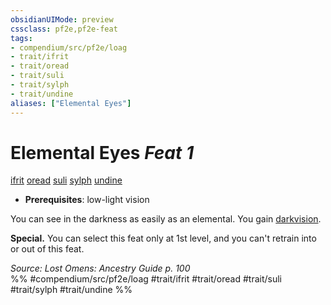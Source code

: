 ```yaml
---
obsidianUIMode: preview
cssclass: pf2e,pf2e-feat
tags:
- compendium/src/pf2e/loag
- trait/ifrit
- trait/oread
- trait/suli
- trait/sylph
- trait/undine
aliases: ["Elemental Eyes"]
---
```

# Elemental Eyes  *Feat 1*  
[ifrit](/rules/traits/ifrit-b2.md)  [oread](/rules/traits/oread-b2.md)  [suli](/rules/traits/suli-b2.md)  [sylph](/rules/traits/sylph-b2.md)  [undine](/rules/traits/undine-b2.md)  

- **Prerequisites**: low-light vision

You can see in the darkness as easily as an elemental. You gain [darkvision](/rules/abilities/darkvision.md).

**Special.** You can select this feat only at 1st level, and you can't retrain into or out of this feat.

*Source: Lost Omens: Ancestry Guide p. 100*  
%% #compendium/src/pf2e/loag #trait/ifrit #trait/oread #trait/suli #trait/sylph #trait/undine %%